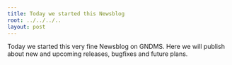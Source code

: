 ```yaml
---
title: Today we started this Newsblog
root: ../../../..
layout: post
---
```

Today we started this very fine Newsblog on GNDMS.  Here we will publish about new and upcoming releases, bugfixes and future plans.
